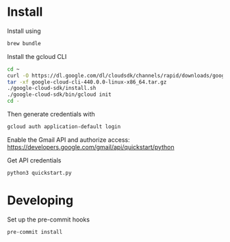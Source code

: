 # Install
Install using

```sh
brew bundle
```

Install the gcloud CLI
```sh
cd ~
curl -O https://dl.google.com/dl/cloudsdk/channels/rapid/downloads/google-cloud-cli-440.0.0-linux-x86_64.tar.gz
tar -xf google-cloud-cli-440.0.0-linux-x86_64.tar.gz
./google-cloud-sdk/install.sh
./google-cloud-sdk/bin/gcloud init
cd -
```

Then generate credentials with
```sh
gcloud auth application-default login
```

Enable the Gmail API and authorize access:
https://developers.google.com/gmail/api/quickstart/python

Get API credentials
```sh
python3 quickstart.py
```

# Developing
Set up the pre-commit hooks
```sh
pre-commit install
```
